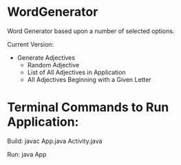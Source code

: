 # WordGenerator

Word Generator based upon a number of selected options.

Current Version:
 - Generate Adjectives
   * Random Adjective
   * List of All Adjectives in Application
   * All Adjectives Beginning with a Given Letter

# Terminal Commands to Run Application:

Build:
  javac App.java Activity.java
  
Run:
  java App
